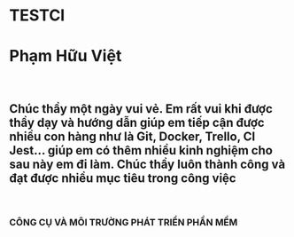 # TESTCI
<h1>Phạm Hữu Việt</h1>
<br/>
<h2>Chúc thầy một ngày vui vẻ. Em rất vui khi được thầy dạy và hướng dẫn giúp em tiếp cận được nhiều con hàng như là Git, Docker, Trello, CI Jest... giúp em có thêm nhiều kinh nghiệm cho sau này em đi làm. Chúc thầy luôn thành công và đạt được nhiều mục tiêu trong công việc</h2>
<br/>
<h3> CÔNG CỤ VÀ MÔI TRƯỜNG PHÁT TRIỂN PHẦN MỀM </h3>
